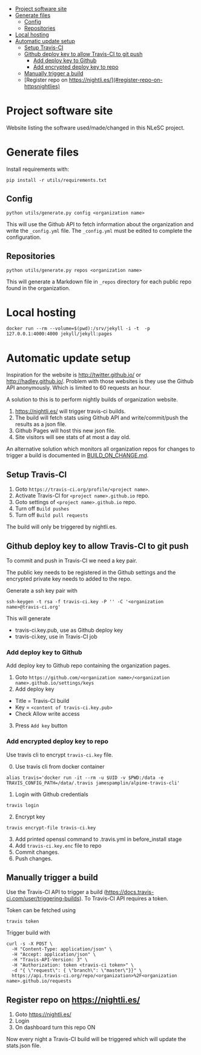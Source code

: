 <!-- TOC depthFrom:1 depthTo:6 withLinks:1 updateOnSave:1 orderedList:0 -->

- [Project software site](#project-software-site)
- [Generate files](#generate-files)
	- [Config](#config)
	- [Repositories](#repositories)
- [Local hosting](#local-hosting)
- [Automatic update setup](#automatic-update-setup)
	- [Setup Travis-CI](#setup-travis-ci)
	- [Github deploy key to allow Travis-CI to git push](#github-deploy-key-to-allow-travis-ci-to-git-push)
		- [Add deploy key to Github](#add-deploy-key-to-github)
		- [Add encrypted deploy key to repo](#add-encrypted-deploy-key-to-repo)
	- [Manually trigger a build](#manually-trigger-a-build)
	- [Register repo on https://nightli.es/](#register-repo-on-httpsnightlies)

<!-- /TOC -->

# Project software site

Website listing the software used/made/changed in this NLeSC project.

# Generate files

Install requirements with:
```
pip install -r utils/requirements.txt
```

## Config

```
python utils/generate.py config <organization name>
```

This will use the Github API to fetch information about the organization and write the `_config.yml` file. The `_config.yml` must be edited to complete the configuration.

## Repositories

```
python utils/generate.py repos <organization name>
```

This will generate a Markdown file in `_repos` directory for each public repo found in the organization.

# Local hosting

```
docker run --rm --volume=$(pwd):/srv/jekyll -i -t  -p 127.0.0.1:4000:4000 jekyll/jekyll:pages
```

# Automatic update setup

Inspiration for the website is http://twitter.github.io/ or http://hadley.github.io/.
Problem with those websites is they use the Github API anonymously.  Which is limited to 60 requests an hour.

A solution to this is to perform nightly builds of organization website.

1. https://nightli.es/ will trigger travis-ci builds.
2. The build will fetch stats using Github API and write/commit/push the results as a json file.
3. Github Pages will host this new json file.
4. Site visitors will see stats of at most a day old.

An alternative solution which monitors all organization repos for changes to trigger a build is documented in [BUILD_ON_CHANGE.md](BUILD_ON_CHANGE.md).

## Setup Travis-CI

1. Goto `https://travis-ci.org/profile/<project name>`.
2. Activate Travis-CI for `<project name>.github.io` repo.
3. Goto settings of `<project name>.github.io` repo.
4. Turn off `Build pushes`
5. Turn off `Build pull requests`

The build will only be triggered by nightli.es.

## Github deploy key to allow Travis-CI to git push

To commit and push in Travis-CI we need a key pair.

The public key needs to be registered in the Github settings and the encrypted private key needs to added to the repo.

Generate a ssh key pair with

```
ssh-keygen -t rsa -f travis-ci.key -P '' -C '<organization name>@travis-ci.org'
```

This will generate
* travis-ci.key.pub, use as Github deploy key
* travis-ci.key, use in Travis-CI job

### Add deploy key to Github

Add deploy key to Github repo containing the organization pages.

1. Goto `https://github.com/<organization name>/<organization name>.github.io/settings/keys`
2. Add deploy key

  * Title = Travis-CI build
  * Key = `<content of travis-ci.key.pub>`
  * Check Allow write access

3. Press `Add key` button

### Add encrypted deploy key to repo

Use travis cli to encrypt `travis-ci.key` file.

0. Use travis cli from docker container
```
alias travis='docker run -it --rm -u $UID -v $PWD:/data -e TRAVIS_CONFIG_PATH=/data/.travis jamespamplin/alpine-travis-cli'
```
1. Login with Github credentials
```
travis login
```
2. Encrypt key
```
travis encrypt-file travis-ci.key
```
3. Add printed openssl command to .travis.yml in before_install stage
4. Add `travis-ci.key.enc` file to repo
5. Commit changes.
6. Push changes.

## Manually trigger a build

Use the Travis-CI API to trigger a build (https://docs.travis-ci.com/user/triggering-builds).
To Travis-CI API requires a token.

Token can be fetched using
```
travis token
```

Trigger build with
```
curl -s -X POST \
  -H "Content-Type: application/json" \
  -H "Accept: application/json" \
  -H "Travis-API-Version: 3" \
  -H "Authorization: token <travis-ci token>" \
  -d "{ \"request\": { \"branch\": \"master\"}}" \
  https://api.travis-ci.org/repo/<organization>%2F<organization name>.github.io/requests
```

## Register repo on https://nightli.es/

1. Goto https://nightli.es/
2. Login
3. On dashboard turn this repo ON

Now every night a Travis-CI build will be triggered which will update the stats.json file.
